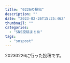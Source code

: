 ```yaml
---
title: "0226の投稿"
description: ""
date: "2023-02-26T15:25:46Z"
thumbnail: ""
categories:
  - "SNS投稿まとめ"
tags:
  - "snspost"
---
```

20230226に行った投稿です。
<!--more-->
